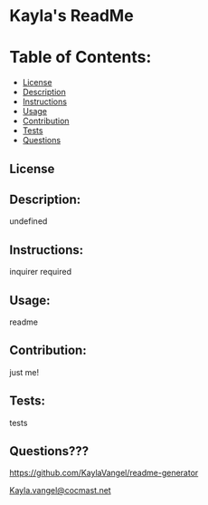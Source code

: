 
  # Kayla's ReadMe
  # Table of Contents:
  - [License](#license)
  - [Description](#description)
  - [Instructions](#instructions)
  - [Usage](#usage)
  - [Contribution](#contribution)
  - [Tests](#tests)
  - [Questions](#questions)
  
  ## License
  
  
  
  ## Description:
  undefined
  ## Instructions:
  inquirer required
  ## Usage:
  readme
  ## Contribution:
  just me!
  ## Tests: 
  tests
  ## Questions??? 
  https://github.com/KaylaVangel/readme-generator
  
  Kayla.vangel@cocmast.net